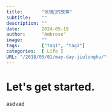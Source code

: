 ```yaml
---
title:       "玫瑰🌹的故事"
subtitle:    ""
description: ""
date:        2024-05-19
author:      "Ambrose"
image:       ""
tags:        ["tag1", "tag2"]
categories:  [ Life ]
URL: "/2018/05/01/may-day-jiulonghu/"
---
```


# Let's get started.

asdvad 